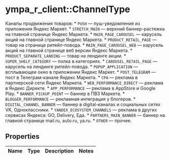# ympa_r_client::ChannelType

Каналы продвижения товаров:  * `PUSH` — пуш-уведомление из приложения Яндекс Маркет.  * `STRETCH_MAIN` — верхний баннер-растяжка на главной странице Яндекс Маркета.  * `MAIN_PAGE_CAROUSEL` — карусель акций на главной странице Яндекс Маркета.  * `PRODUCT_RETAIL_PAGE` — товар на странице ритейл-повода.  * `MAIN_PAGE_CAROUSEL_WEB` — карусель акций на главной странице веб версии Яндекс Маркета.  * `PRODUCT_SEPARATE_LANDING` — товар на лендинге акции.  * `SUPER_SHELF_CATEGORY` — полка в категориях.  * `CAROUSEL_RETAIL_PAGE` — карусель на лендинге ритейл-повода.  * `POPUP_APPLICATION` — всплывающее окно в приложении Яндекс Маркет.  * `POST_TELEGRAM` — пост в Телеграм-канале Яндекс Маркета.  * `CPA` — реклама в партнерской сети Яндекс Маркета.  * `WEB_PERFORMANCE_DIRECT` — реклама в Яндекс Директе.  * `APP_PERFORMANCE` — реклама в AppStore и Google Play.  * `BANNER_PICKUP_POINT` — баннер в ПВЗ Маркета.  * `BLOGGER_PERFORMANCE` — рекламная интеграция у блогеров.  * `DIGITAL_CHANNEL_BANNER` — баннер в digital-каналах и социальных сетях VK, Одноклассники.  * `YANDEX_ECOSYSTEM_CHANNELS` — реклама в других сервисах Яндекса: GO, Delivery, Еда.  * `PARTNERS_MAIN_BANNER` — баннер на главной странице mail.ru, auto.ru, ya.ru.  * `OTHER` — прочее. 

## Properties
Name | Type | Description | Notes
------------ | ------------- | ------------- | -------------


